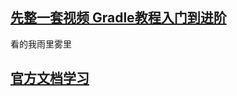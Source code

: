 ## [先整一套视频 Gradle教程入门到进阶](https://www.bilibili.com/video/BV1yT41137Y7)
看的我雨里雾里

## [官方文档学习](https://docs.gradle.org/current/userguide/userguide.html)